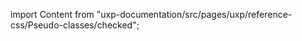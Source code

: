 
import Content from "uxp-documentation/src/pages/uxp/reference-css/Pseudo-classes/checked";

<Content query="product=photoshop"/>
